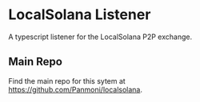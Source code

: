 # LocalSolana Listener

A typescript listener for the LocalSolana P2P exchange.

## Main Repo

Find the main repo for this sytem at https://github.com/Panmoni/localsolana.